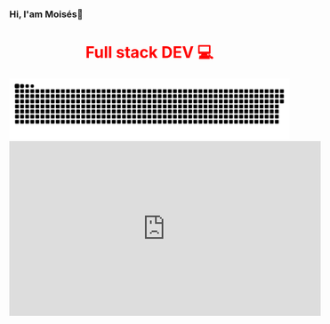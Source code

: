 ### Hi, I'am Moisés👋
<h1 style="color: red; text-align: center;"> Full stack DEV 💻</h1>
<!-- <a href=#><img src="header.gif" width="100%" height="320px"></a> -->
<a href=#><img src="contributions.svg"></a>
<iframe width="560" height="315" src="https://www.youtube.com/embed/291ET6Py6H8" frameborder="0" allow="accelerometer; autoplay; clipboard-write; encrypted-media; gyroscope; picture-in-picture" allowfullscreen></iframe>
